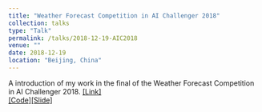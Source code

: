 ```yaml
---
title: "Weather Forecast Competition in AI Challenger 2018"
collection: talks
type: "Talk"
permalink: /talks/2018-12-19-AIC2018
venue: ""
date: 2018-12-19
location: "Beijing, China"
---
```


A introduction of my work in the final of the Weather Forecast Competition in AI Challenger 2018.  [[Link]](https://challenger.ai) <br> 
[[Code]](https://github.com/Ericonaldo/AI-Challenger-Weather-Forecast)[[Slide]](http://ericonaldo.github.io/files/2018-12-19-AIC2018.pdf)